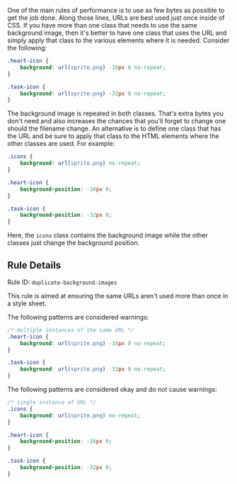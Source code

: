 One of the main rules of performance is to use as few bytes as possible to get the job done. Along those lines, URLs are best used just once inside of CSS. If you have more than one class that needs to use the same background image, then it's better to have one class that uses the URL and simply apply that class to the various elements where it is needed. Consider the following:

```css
.heart-icon {
    background: url(sprite.png) -16px 0 no-repeat;
}

.task-icon {
    background: url(sprite.png) -32px 0 no-repeat;
}
```

The background image is repeated in both classes. That's extra bytes you don't need and also increases the chances that you'll forget to change one should the filename change. An alternative is to define one class that has the URL and be sure to apply that class to the HTML elements where the other classes are used. For example:

```css
.icons {
    background: url(sprite.png) no-repeat;
}

.heart-icon {
    background-position: -16px 0;
}

.task-icon {
    background-position: -32px 0;
}
```
Here, the `icons` class contains the background image while the other classes just change the background position.

## Rule Details

Rule ID: `duplicate-background-images`

This rule is aimed at ensuring the same URLs aren't used more than once in a style sheet.

The following patterns are considered warnings:

```css
/* multiple instances of the same URL */
.heart-icon {
    background: url(sprite.png) -16px 0 no-repeat;
}

.task-icon {
    background: url(sprite.png) -32px 0 no-repeat;
}
```

The following patterns are considered okay and do not cause warnings:

```css
/* single instance of URL */
.icons {
    background: url(sprite.png) no-repeat;
}

.heart-icon {
    background-position: -16px 0;
}

.task-icon {
    background-position: -32px 0;
}
```

